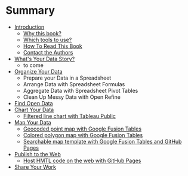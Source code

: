 # Summary

* [Introduction](README.md)
   * [Why this book?](introduction/why-this-book.md)
   * [Which tools to use?](introduction/which-tools.md)
   * [How To Read This Book](introduction/how-to-read.md)
   * [Contact the Authors](introduction/contact.md)
* [What's Your Data Story?](story/about-story.md)
    * to come
* [Organize Your Data](organize/about-organize.md)
    * Prepare your Data in a Spreadsheet
    * Arrange Data with Spreadsheet Formulas
    * Aggregate Data with Spreadsheet Pivot Tables
    * Clean Up Messy Data with Open Refine
* [Find Open Data](find/about-find.md)
* [Chart Your Data](chart/about-chart.md)
   * [Filtered line chart with Tableau Public](chart/filtered-line-chart-tableau/tutorial.md)
* [Map Your Data](map/about-map.md)
   * [Geocoded point map with Google Fusion Tables](map/point-gft/tutorial.md)
   * [Colored polygon map with Google Fusion Tables](map/polygon-gft/tutorial.md)
   * [Searchable map template with Google Fusion Tables and GitHub Pages](map/searchable-gft-ghpages/tutorial.md)
* [Publish to the Web](publish/about-publish.md)
   * [Host HMTL code on the web with GitHub Pages](publish/host-html-code-ghpages/tutorial.md)
* [Share Your Work](share/about-share.md)

